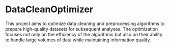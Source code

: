 # DataCleanOptimizer
This project aims to optimize data cleaning and preprocessing algorithms to prepare high-quality datasets for subsequent analyses. The optimization focuses not only on the efficiency of the algorithms but also on their ability to handle large volumes of data while maintaining information quality.
